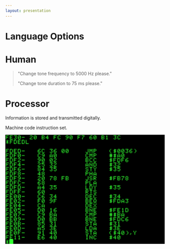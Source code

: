 ```yaml
---
layout: presentation
---
```


# [](#header-1) Language Options

# [](#header-2) Human

> "Change tone frequency to 5000 Hz please."
>
> "Change tone duration to 75 ms please."

# [](#header-2) Processor

Information is stored and transmitted digitally.

Machine code instruction set.

[![](assets/img/machine-code.png)](language-software)

